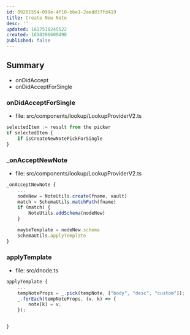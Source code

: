 ```yaml
---
id: 89281554-099e-4f10-b6e1-2aedd37fd419
title: Create New Note
desc: ''
updated: 1617510245522
created: 1610206609498
published: false
---
```



## Summary
- onDidAccept
- onDidAcceptForSingle

### onDidAcceptForSingle
- file: src/components/lookup/LookupProviderV2.ts

```ts
selectedItem := result from the picker
if selectedItem {
    if isCreateNewNotePickForSingle
}
```


### _onAcceptNewNote
- file: src/components/lookup/LookupProviderV2.ts

```ts
_onAcceptNewNote {
    ...
    nodeNew = NoteUtils.create(fname, vault)
    match = SchemaUtils.matchPath(fname)
    if (match) {
        NoteUtils.addSchema(nodeNew)
    }

    maybeTemplate = nodeNew.schema
    SchemaUtils.applyTemplate
}

```

### applyTemplate
- file: src/dnode.ts

```ts
applyTemplate {
    ...
    tempNoteProps = _.pick(tempNote, ["body", "desc", "custom"]);
    _.forEach(tempNoteProps, (v, k) => {
        note[k] = v;
    });


}

```